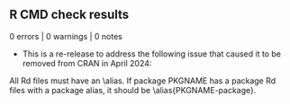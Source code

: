 ## R CMD check results

0 errors | 0 warnings | 0 notes

* This is a re-release to address the following issue that caused it to be removed from CRAN in April 2024:

All Rd files must have an \alias.  If package PKGNAME has a package Rd
files with a package alias, it should be \alias{PKGNAME-package}.